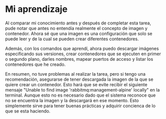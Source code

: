 # Mi aprendizaje  

Al comparar mi conocimiento antes y después de completar esta tarea, pude notar que antes no entendía realmente el concepto de imagen y contenedor. Ahora sé que una imagen es una configuración que solo se puede leer y de la cual se pueden crear diferentes contenedores.

Además, con los comandos que aprendí, ahora puedo descargar imágenes especificando sus versiones, crear contenedores que se ejecuten en primer o segundo plano, darles nombres, mapear puertos de acceso y listar los contenedores que he creado.

En resumen, no tuve problemas al realizar la tarea, pero si tengo una recomendación, asegurarse de tener descargada la imagen de la que se quiere crear un contenedor. Esto hará que se evite recibir el siguiente mensaje "Unable to find image 'rabbitmq:management-alpine' locally" en la terminal. Aunque esto no es necesario dado que el sistema reconoce que no se encuentra la imagen y la descargará en ese momento. Esto  simplemente sirve para tener buenas prácticas y adquirir concienca de lo que se esta haciendo.

